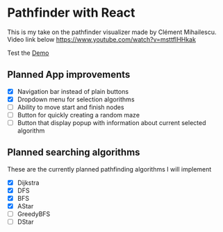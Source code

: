 # Pathfinder with React

This is my take on the pathfinder visualizer made by Clément Mihailescu. Video link below <https://www.youtube.com/watch?v=msttfIHHkak>

Test the [Demo](http://DonnumS.github.io/pathfinder)

## Planned App improvements

- [x] Navigation bar instead of plain buttons
- [x] Dropdown menu for selection algorithms
- [ ] Ability to move start and finish nodes
- [ ] Button for quickly creating a random maze
- [ ] Button that display popup with information about current selected algorithm

## Planned searching algorithms

These are the currently planned pathfinding algorithms I will implement

- [x] Dijkstra
- [x] DFS
- [x] BFS
- [x] AStar
- [ ] GreedyBFS
- [ ] DStar
